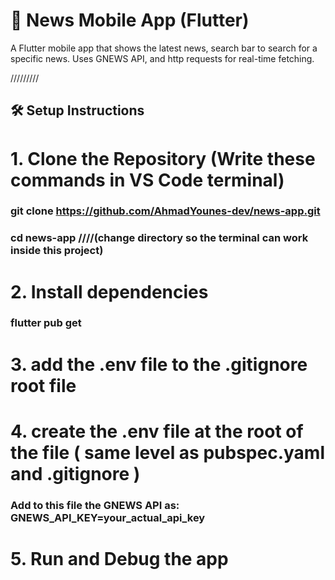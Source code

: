 # 📰 News Mobile App (Flutter)

A Flutter mobile app that shows the latest news, search bar to search for a specific news.
Uses GNEWS API, and http requests for real-time fetching. 

/////////

## 🛠 Setup Instructions

# 1. Clone the Repository (Write these commands in VS Code terminal)
### git clone https://github.com/AhmadYounes-dev/news-app.git
### cd news-app ////(change directory so the terminal can work inside this project)

# 2. Install dependencies
### flutter pub get

# 3. add the .env file to the .gitignore root file

# 4. create the .env file at the root of the file ( same level as pubspec.yaml and .gitignore ) 
### Add to this file the GNEWS API as: GNEWS_API_KEY=your_actual_api_key 

# 5. Run and Debug the app
